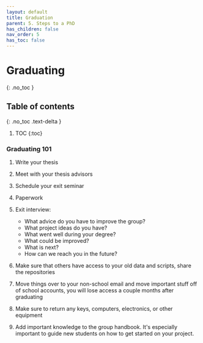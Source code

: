 ```yaml
---
layout: default
title: Graduation
parent: 5. Steps to a PhD
has_children: false
nav_order: 5
has_toc: false
---
```


# Graduating

{: .no_toc }

## Table of contents

{: .no_toc .text-delta }

1. TOC
{:toc}

### Graduating 101

1. Write your thesis

2. Meet with your thesis advisors

3. Schedule your exit seminar

4. Paperwork

5. Exit interview:
   - What advice do you have to improve the group?
   - What project ideas do you have?
   - What went well during your degree?
   - What could be improved?
   - What is next?
   - How can we reach you in the future?

6. Make sure that others have access to your old data and scripts, share the repositories

7. Move things over to your non-school email and move important stuff off of school accounts, you will lose access a couple months after graduating

8. Make sure to return any keys, computers, electronics, or other equipment

9. Add important knowledge to the group handbook. It's especially important to guide new students on how to get started on your project.

